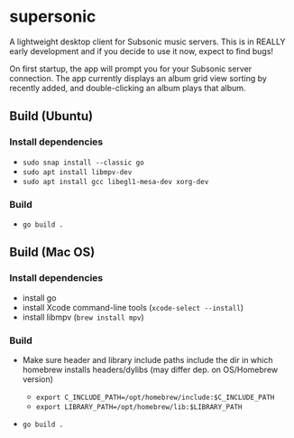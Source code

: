 # supersonic
A lightweight desktop client for Subsonic music servers. This is in REALLY early development and if you decide to use it now, expect to find bugs!

On first startup, the app will prompt you for your Subsonic server connection. The app currently displays an album grid view sorting by
recently added, and double-clicking an album plays that album.

## Build (Ubuntu)

### Install dependencies
* ``sudo snap install --classic go``
* ``sudo apt install libmpv-dev``
* ``sudo apt install gcc libegl1-mesa-dev xorg-dev``

### Build
* ``go build .``

## Build (Mac OS)

### Install dependencies
* install go
* install Xcode command-line tools (``xcode-select --install``)
* install libmpv (``brew install mpv``)

### Build
* Make sure header and library include paths include the dir in which homebrew installs headers/dylibs (may differ dep. on OS/Homebrew version)
  - ``export C_INCLUDE_PATH=/opt/homebrew/include:$C_INCLUDE_PATH``
  - ``export LIBRARY_PATH=/opt/homebrew/lib:$LIBRARY_PATH``

* ``go build .``
